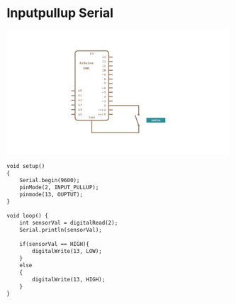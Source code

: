 
# Inputpullup Serial

![image](./imagelist/InputPullUp.png)

```
void setup()
{
    Serial.begin(9600);
    pinMode(2, INPUT_PULLUP);
    pinmode(13, OUPTUT);
}

void loop() {
    int sensorVal = digitalRead(2);
    Serial.println(sensorVal);

    if(sensorVal == HIGH){
        digitalWrite(13, LOW);
    }
    else
    {
        digitalWrite(13, HIGH);
    }
}
```